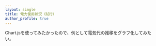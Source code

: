```yaml
---
layout: single
title: 電力使用状況（試行）
author_profile: true
---
```


Chart.jsを使ってみたかったので、例として電気代の推移をグラフ化してみたい。
<script src="https://cdnjs.cloudflare.com/ajax/libs/Chart.js/2.1.4/Chart.min.js"></script>

<canvas id="myChart" width="400" height="400"></canvas>
<script type="text/javascript">
  // データ --- (*1)
  const data = {
    labels: ['A', 'B', 'C', 'D', 'E'],
    datasets: [{
      label: '国語のテスト',
      data: [78, 64, 35, 90, 83]
    }]}
  // グラフを描画 --- (*2)
  const ctx = document.getElementById('chart_cv')
  const chart_cv = new Chart(ctx, {
    type: 'bar', // グラフの種類
    data: data, // データ
    options: {}}) // オプション
</script>